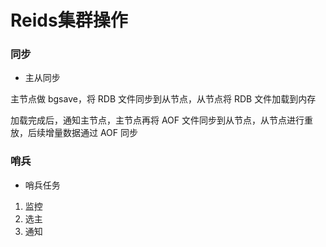# Reids集群操作


### 同步

* 主从同步

主节点做 bgsave，将 RDB 文件同步到从节点，从节点将 RDB 文件加载到内存

加载完成后，通知主节点，主节点再将 AOF 文件同步到从节点，从节点进行重放，后续增量数据通过 AOF 同步


### 哨兵

* 哨兵任务

1. 监控
2. 选主
3. 通知
